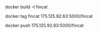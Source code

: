 
docker build -t fincat .

docker tag fincat 175.125.92.63:5000/fincat

docker push 175.125.92.63:5000/fincat